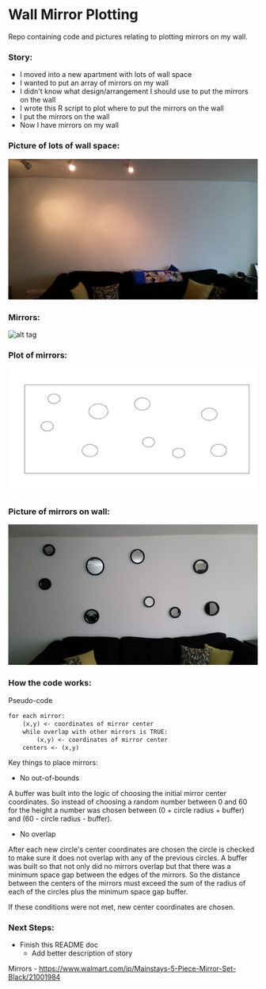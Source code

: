 # Wall Mirror Plotting

Repo containing code and pictures relating to plotting mirrors on my wall.

### Story:
* I moved into a new apartment with lots of wall space
* I wanted to put an array of mirrors on my wall
* I didn't know what design/arrangement I should use to put the mirrors on the wall
* I wrote this R script to plot where to put the mirrors on the wall
* I put the mirrors on the wall
* Now I have mirrors on my wall

### Picture of lots of wall space:
![alt tag](https://github.com/jeremypmobley/mirrors/blob/master/output/blankwall.jpg)

### Mirrors:
![alt tag](https://ll-us-i5.wal.co/asr/4f69bfd3-59b1-4ea6-8053-a9650799c6ab_1.484d1a595025c169e727dad4bc7208c5.jpeg?odnHeight=450&odnWidth=450&odnBg=FFFFFF)

### Plot of mirrors:
![alt tag](https://github.com/jeremypmobley/mirrors/blob/master/output/mirrors_plotted.png)

### Picture of mirrors on wall:
![alt tag](https://github.com/jeremypmobley/mirrors/blob/master/output/wallmirrors.jpg)

### How the code works:

Pseudo-code

```
for each mirror:
	(x,y) <- coordinates of mirror center
	while overlap with other mirrors is TRUE:
		(x,y) <- coordinates of mirror center
	centers <- (x,y)
```

Key things to place mirrors: 
 * No out-of-bounds

A buffer was built into the logic of choosing the initial mirror center coordinates. So instead of choosing a random number between 0 and 60 for the height a number was chosen between (0 + circle radius + buffer) and (60 - circle radius - buffer).

 * No overlap

After each new circle's center coordinates are chosen the circle is checked to make sure it does not overlap with any of the previous circles.  A buffer was built so that not only did no mirrors overlap but that there was a minimum space gap between the edges of the mirrors. So the distance between the centers of the mirrors must exceed the sum of the radius of each of the circles plus the minimum space gap buffer.

If these conditions were not met, new center coordinates are chosen.


### Next Steps:
- Finish this README doc
	- Add better description of story

Mirrors - https://www.walmart.com/ip/Mainstays-5-Piece-Mirror-Set-Black/21001984

